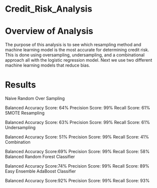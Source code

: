 # Credit_Risk_Analysis
 
# Overview of Analysis
The purpose of this analysis is to see which resampling method and machine learning model is the most accurate for determining credit risk. This is done using oversampling, undersampling, and a combinational approach all with the logistic regression model. Next we use two different machine learning models that reduce bias.

# Results
Naive Random Over Sampling

Balanced Accuracy Score: 64%
Precision Score: 99%
Recall Score: 61%
SMOTE Resampling

Balanced Accuracy Score: 63%
Precision Score: 99%
Recall Score: 61%
Undersampling

Balanced Accuracy Score: 51%
Precision Score: 99%
Recall Score: 41%
Combination

Balanced Accuracy Score:69%
Precision Score: 99%
Recall Score: 58%
Balanced Random Forest Classifier

Balanced Accuracy Score:74%
Precision Score: 99%
Recall Score: 89%
Easy Ensemble AdaBoost Classifier

Balanced Accuracy Score:92%
Precision Score: 99%
Recall Score: 93%